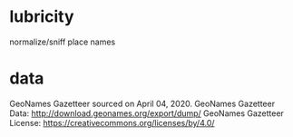 # lubricity
normalize/sniff place names

# data
GeoNames Gazetteer sourced on April 04, 2020.
GeoNames Gazetteer Data: http://download.geonames.org/export/dump/
GeoNames Gazetteer License: https://creativecommons.org/licenses/by/4.0/
